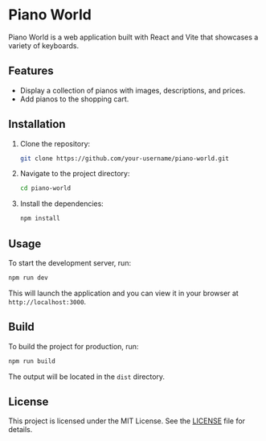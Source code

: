
# Piano World

Piano World is a web application built with React and Vite that showcases a variety of keyboards.

## Features

- Display a collection of pianos with images, descriptions, and prices.
- Add pianos to the shopping cart.


## Installation

1. Clone the repository:

   ```bash
   git clone https://github.com/your-username/piano-world.git
   ```

2. Navigate to the project directory:

   ```bash
   cd piano-world
   ```

3. Install the dependencies:

   ```bash
   npm install
   ```

## Usage

To start the development server, run:

```bash
npm run dev
```

This will launch the application and you can view it in your browser at `http://localhost:3000`.

## Build

To build the project for production, run:

```bash
npm run build
```

The output will be located in the `dist` directory.




## License

This project is licensed under the MIT License. See the [LICENSE](LICENSE) file for details.
